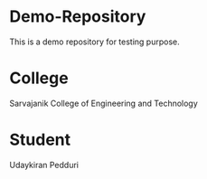 # Demo-Repository
This is a demo repository for testing purpose.

# College

Sarvajanik College of Engineering and Technology

# Student

Udaykiran Pedduri

